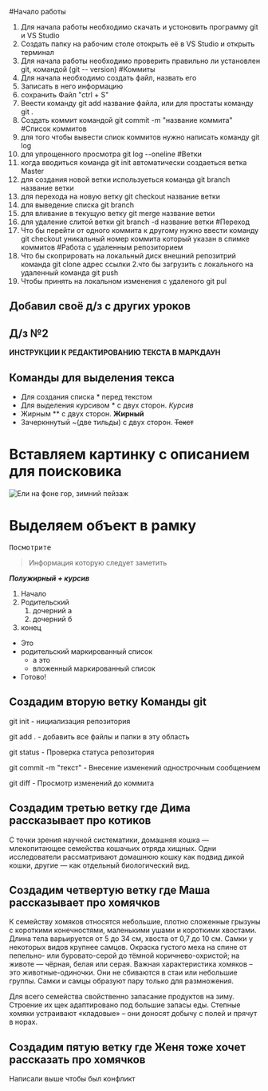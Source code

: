 
#Начало работы
1. Для начала работы необходимо скачать и устоновить программу git и VS Studio
2. Создать папку на рабочим столе отокрыть её в VS Studio и открыть терминал
3. Для начала работы необходимо проверить правильно ли установлен git, командой (git --
version)
#Коммиты
1. Для начала необходимо создать файл, назвать его
2. Записать в него информацию
3. сохранить Файл "ctrl + S"
4. Веести команду git add название файла, или для простаты команду git .
5. Создать коммит командой git commit -m "название коммита"
#Список коммитов
1. для того чтобы вывести спиок коммитов нужно написать команду git log
2. для упрощенного просмотра git log --oneline 
#Ветки
1. когда вводиться команда git init автоматически создаеться ветка Master
2. для создания новой ветки используеться команда git branch название ветки
3. для перехода на новую ветку git checkout название ветки
4. для выведение списка git branch
5. для вливание в текущую ветку git merge название ветки
6. для удаление слитой ветки git branch -d название ветки
#Переход
1. Что бы перейти от одного коммита к другому нужно ввести команду git checkout уникальный номер коммита который указан в спимке коммитов
#Работа с удаленным репозиторием
1. Что бы скоприровать на локальный диск внешний репозитрий команда git clone адрес ссылки
2.что бы загрузить с локального на удаленный команда git push
3. Чтобы принять на локальном изменения с удаленого git pul

## Добавил своё д/з с других уроков

## Д/з №2

**ИНСТРУКЦИИ К РЕДАКТИРОВАНИЮ ТЕКСТА В МАРКДАУН**
## Команды для выделения текса

* Для создания списка * перед текстом
* Для выделения курсивом * с двух сторон. *Курсив*
* Жирным ** с двух сторон. **Жирный**
* Зачеркннутый ~(две тильды) с двух сторон.  ~~Текст~~

#
# Вставляем картинку с описанием для поисковика


![Ели на фоне гор, зимний пейзаж](https://picsum.photos/800/600)

# Выделяем объект в рамку

<kbd>
Посмотрите
</kbd>
 

> Информация которую следует заметить

***Полужирный + курсив***

1. Начало
1. Родительский
   1. дочерний а
   1. дочерний б
1. конец

- Это
- родительский маркированный список
  - а это
  - вложенный маркированный список
- Готово!

## Создадим вторую ветку Команды git 

git init - нициализация репозитория

git add . - добавить все файлы и папки в эту область

git status  - Проверка статуса репозитория

git commit -m "текст" -  Внесение изменений однострочным сообщением

git diff - Просмотр изменений до коммита 

## Создадим третью ветку где Дима рассказывает про котиков

С точки зрения научной систематики, домашняя кошка — млекопитающее семейства кошачьих отряда хищных. Одни исследователи рассматривают домашнюю кошку как подвид дикой кошки, другие — как отдельный биологический вид.

## Создадим четвертую ветку где Маша рассказывает про хомячков

К семейству хомяков относятся небольшие, плотно сложенные грызуны с короткими конечностями, маленькими ушами и короткими хвостами. Длина тела варьируется от 5 до 34 см, хвоста от 0,7 до 10 см. Самки у некоторых видов крупнее самцов. Окраска густого меха на спине от пепельно- или буровато-серой до тёмной коричнево-охристой; на животе — чёрная, белая или серая.
Важная характеристика хомяков – это животные-одиночки. Они не сбиваются в стаи или небольшие группы. Самки и самцы образуют пару только для размножения.

Для всего семейства свойственно запасание продуктов на зиму. Строение их щек адаптировано под большие запасы еды. Степные хомяки устраивают «кладовые» – они доносят добычу с полей и прячут в норах.

## Создадим пятую ветку где Женя тоже хочет рассказать про хомячков

Написали выше чтобы был конфликт